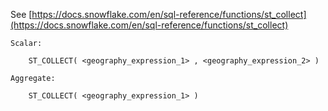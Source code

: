 See [https://docs.snowflake.com/en/sql-reference/functions/st_collect](https://docs.snowflake.com/en/sql-reference/functions/st_collect)
```
Scalar:

    ST_COLLECT( <geography_expression_1> , <geography_expression_2> )

Aggregate:

    ST_COLLECT( <geography_expression_1> )
```
